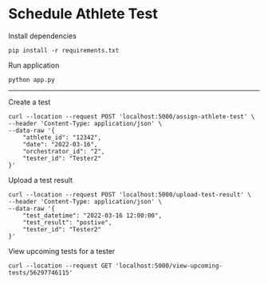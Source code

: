 # Schedule Athlete Test
Install dependencies
```
pip install -r requirements.txt
```
Run application
```
python app.py
```
---
Create a test
```
curl --location --request POST 'localhost:5000/assign-athlete-test' \
--header 'Content-Type: application/json' \
--data-raw '{
    "athlete_id": "12342",
    "date": "2022-03-16",
    "orchestrator_id": "2",
    "tester_id": "Tester2"
}'
```
Upload a test result
```
curl --location --request POST 'localhost:5000/upload-test-result' \
--header 'Content-Type: application/json' \
--data-raw '{
    "test_datetime": "2022-03-16 12:00:00",
    "test_result": "postive",
    "tester_id": "Tester2"
}'
```
View upcoming tests for a tester
```
curl --location --request GET 'localhost:5000/view-upcoming-tests/56297746115'
```